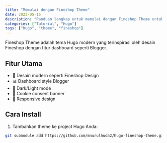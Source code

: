 ```yaml
---
title: "Memulai dengan Fineshop Theme"
date: 2023-05-15
description: "Panduan lengkap untuk memulai dengan Fineshop Theme untuk Hugo"
categories: ["Tutorial", "Hugo"]
tags: ["hugo", "theme", "fineshop"]
---
```


Fineshop Theme adalah tema Hugo modern yang terinspirasi oleh desain Fineshop dengan fitur dashboard seperti Blogger.

## Fitur Utama

- 🎨 Desain modern seperti Fineshop Design
- 📊 Dashboard style Blogger
- 🌙 Dark/Light mode
- 🍪 Cookie consent banner
- 📱 Responsive design

## Cara Install

1. Tambahkan theme ke project Hugo Anda:
```bash
git submodule add https://github.com/mnurulhuda2/hugo-fineshop-theme.git themes/hugo-fineshop-theme
